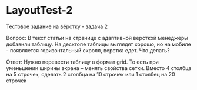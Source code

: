 # LayoutTest-2
Тестовое задание на вёрстку - задача 2

Вопрос:
В текст статьи на странице с адаптивной версткой менеджеры добавили таблицу. На десктопе таблицы выглядят хорошо, но на мобиле - появляется горизонтальный скролл, верстка едет. Что делать?

Ответ:
Нужно перевести таблицу в формат grid. То есть при уменьшении ширины экрана – менять свойства сетки. Вместо 4 столбца на 5 строчек, сделать 2 столбца на 10 строчек или 1 столбец на 20 строчек
